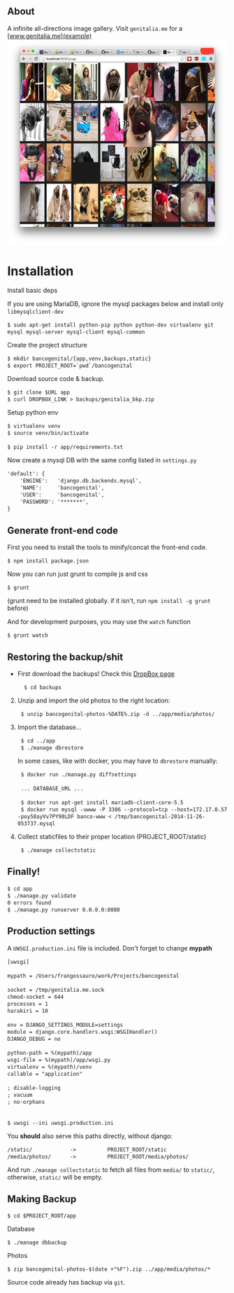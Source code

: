 ## About

A infinite all-directions image gallery.
Visit `genitalia.me` for a [www.genitalia.me](example)
![alt tag](https://raw.githubusercontent.com/barrabinfc/bmg/master/media/assets/img/pugs.jpg)


# Installation

Install basic deps

If you are using MariaDB, ignore the mysql packages below and install only ```libmysqlclient-dev```

    $ sudo apt-get install python-pip python python-dev virtualenv git mysql mysql-server mysql-client mysql-common

Create the project structure

    $ mkdir bancogenital/{app,venv,backups,static}
	$ export PROJECT_ROOT=`pwd`/bancogenital

Download source code & backup.

	$ git clone $URL app
	$ curl DROPBOX_LINK > backups/genitalia_bkp.zip

Setup python env

    $ virtualenv venv
    $ source venv/bin/activate

    $ pip install -r app/requirements.txt

Now create a mysql DB with the same config listed in `settings.py`

	'default': {
	    'ENGINE': 	'django.db.backends.mysql',
	    'NAME':  	'bancogenital',             
	    'USER':     'bancogenital',             
	    'PASSWORD': '*******',                  
	}

## Generate front-end code

First you need to install the tools to minify/concat the front-end code.

    $ npm install package.json

Now you can run just grunt to compile js and css

    $ grunt

(grunt need to be installed globally. if it isn't, run ```npm install -g grunt``` before)

And for development purposes, you may use the `watch` function

    $ grunt watch


## Restoring the backup/shit

* First download the backups! Check this [DropBox page](https://www.dropbox.com/sh/oec6m0xu5c4lbbw/XEQ_Ujdcx7?m)

		$ cd backups

2. Unzip and import the old photos to the right location:

		$ unzip bancogenital-photos-%DATE%.zip -d ../app/media/photos/

3. Import the database...

		$ cd ../app
		$ ./manage dbrestore

    In some cases, like with docker, you may have to `dbrestore`
    manually:

        $ docker run ./manage.py diffsettings

        ... DATABASE_URL ...

        $ docker run apt-get install mariadb-client-core-5.5
        $ docker run mysql -uwww -P 3306 --protocol=tcp --host=172.17.0.57 -poy58ayVv7PY90LDF banco-www < /tmp/bancogenital-2014-11-26-053737.mysql

4. Collect staticfiles to their proper location (PROJECT_ROOT/static)

		$ ./manage collectstatic

## Finally!

    $ cd app
    $ ./manage.py validate
	0 errors found
	$ ./manage.py runserver 0.0.0.0:8080

## Production settings

A `UWSGI.production.ini` file is included. Don't forget to change **mypath**

	[uwsgi]

	mypath = /Users/frangossauro/work/Projects/bancogenital

	socket = /tmp/genitalia.me.sock
	chmod-socket = 644
	processes = 1
	harakiri = 10

	env = DJANGO_SETTINGS_MODULE=settings
	module = django.core.handlers.wsgi:WSGIHandler()
	DJANGO_DEBUG = no

	python-path = %(mypath)/app
	wsgi-file = %(mypath)/app/wsgi.py
	virtualenv = %(mypath)/venv
	callable = "application"

	; disable-logging
	; vacuum
	; no-orphans


    $ uwsgi --ini uwsgi.production.ini


You **should** also serve this paths directly, without django:

	/static/  			->  		PROJECT_ROOT/static
	/media/photos/  	-> 			PROJECT_ROOT/media/photos/

And run `./manage collectstatic` to fetch all files from `media/` to `static/`, otherwise,
`static/` will be empty.

## Making Backup

	$ cd $PROJECT_ROOT/app

Database

	$ ./manage dbbackup		

Photos

	$ zip bancogenital-photos-$(date +"%F").zip ../app/media/photos/*


Source code already has backup via ```git```.
